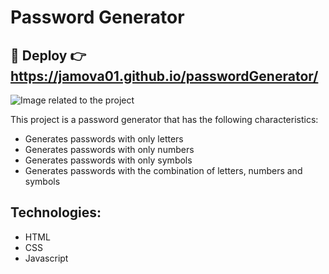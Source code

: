 # Password Generator

## :rocket: Deploy :point_right: https://jamova01.github.io/passwordGenerator/
![Image related to the project](https://res.cloudinary.com/dvovmo7yu/image/upload/v1665955819/passwordGenerator/jamova01.github.io_passwordGenerator__skjbzw.png)

This project is a password generator that has the following characteristics:
* Generates passwords with only letters
* Generates passwords with only numbers
* Generates passwords with only symbols
* Generates passwords with the combination of letters, numbers and symbols
## Technologies:
* HTML
* CSS
* Javascript
